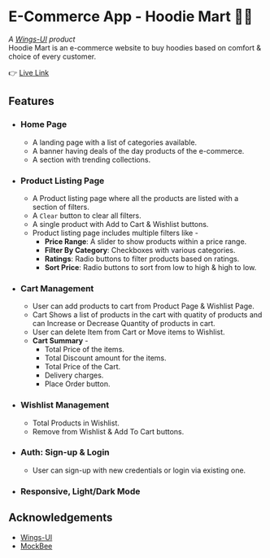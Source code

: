 # E-Commerce App - Hoodie Mart 🧥👚

_A [Wings-UI](https://wings-ui.netlify.app/) product_  
Hoodie Mart is an e-commerce website to buy hoodies based on comfort & choice of every customer.

👉 [Live Link](https://ecom-hoodie-mart.netlify.app/)

## **Features**

- ### **Home Page**

  - A landing page with a list of categories available.
  - A banner having deals of the day products of the e-commerce.
  - A section with trending collections.

- ### **Product Listing Page**

  - A Product listing page where all the products are listed with a section of filters.
  - A `Clear` button to clear all filters.
  - A single product with Add to Cart & Wishlist buttons.
  - Product listing page includes multiple filters like -
    - **Price Range**: A slider to show products within a price range.
    - **Filter By Category**: Checkboxes with various categories.
    - **Ratings**: Radio buttons to filter products based on ratings.
    - **Sort Price**: Radio buttons to sort from low to high & high to low.

- ### **Cart Management**

  - User can add products to cart from Product Page & Wishlist Page.
  - Cart Shows a list of products in the cart with quatity of products and can Increase or Decrease Quantity of products in cart.
  - User can delete Item from Cart or Move items to Wishlist.
  - **Cart Summary** -
    - Total Price of the items.
    - Total Discount amount for the items.
    - Total Price of the Cart.
    - Delivery charges.
    - Place Order button.

- ### **Wishlist Management**

  - Total Products in Wishlist.
  - Remove from Wishlist & Add To Cart buttons.

- ### **Auth: Sign-up & Login**

  - User can sign-up with new credentials or login via existing one.

- ### **Responsive, Light/Dark Mode**

## **Acknowledgements**

- [Wings-UI](https://wings-ui.netlify.app/)
- [MockBee](https://mockbee.netlify.app/)
